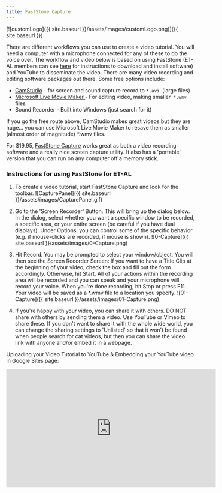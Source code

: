 ```yaml
---
title: FastStone Capture
---
```


[![customLogo]({{ site.baseurl }}/assets/images/customLogo.png)]({{ site.baseurl }})

There are different workflows you can use to create a video tutorial. You will need a computer with a microphone connected for any of these to do the voice over. The workflow and video below is based on using FastStone (ET-AL members can see [here](https://sites.google.com/a/joewheaton.org/et-al-private/resources/student-employee-reference-sheet/it-computing/software/video-tutorial-software?pli=1) for instructions to download and install software) and YouTube to disseminate the video. There are many video recording and editing software packages out there. Some free options include:

- [CamStudio](http://www.google.com/url?q=http%3A%2F%2Fcamstudio.org%2F&sa=D&sntz=1&usg=AFrqEzeo_6KfRltKYfyo1KdQYvhagg6-4Q) - for screen and sound capture record to `*.avi `(large files) 
- [Microsoft Live Movie Maker ](http://www.google.com/url?q=http%3A%2F%2Fexplore.live.com%2Fwindows-live-movie-maker%3Fos%3Dother&sa=D&sntz=1&usg=AFrqEzde1l93NlvhaPR3DXMOP5gYUCfavA)- For editing video, making smaller` *.wmv` files
- Sound Recorder - Built into Windows (just search for it)

If you go the free route above, CamStudio makes great videos but they are huge... you can use Microsoft Live Movie Maker to resave them as smaller (almost order of magnitude) *.wmv files.

For $19.95, [FastStone Capture](http://www.faststone.org/FSCaptureDetail.htm) works great as both a video recording software and a really nice screen capture utility. It also has a 'portable' version that you can run on any computer off a memory stick. 

### Instructions for using FastStone for ET-AL

1. To create a video tutorial, start FastStone Capture and look for the toolbar.
  ![CapturePanel]({{ site.baseurl }}/assets/images/CapturePanel.gif)
2. Go to the 'Screen Recorder' Button. This will bring up the dialog below.  In the dialog, select whether you want a specific window to be recorded, a specific area, or your entire screen (be careful if you have dual displays). Under Options, you can control some of the specific behavior (e.g. if mouse-clicks are recorded, if mouse is shown).
  ![0-Capture]({{ site.baseurl }}/assets/images/0-Capture.png)
3. ​Hit Record. You may be prompted to select your window/object. You will then see the Screen Recorder Screen: If you want to have a Title Clip at the beginning of your video, check the box and fill out the form accordingly. Otherwise, hit Start. All of your actions within the recording area will be recorded and you can speak and your microphone will record your voice. When you're done recording, hit Stop or press F11. Your video will be saved as a *.wmv file to a location you specify.
  ![01-Capture]({{ site.baseurl }}/assets/images/01-Capture.png)

4. If you're happy with your video, you can share it with others. DO NOT share with others by sending them a video. Use YouTube or Vimeo to share these. If you don't want to share it with the whole wide world, you can change the sharing settings to 'Unlisted' so that it won't be found when people search for cat videos, but then you can share the video link with anyone and/or embed it in a webpage.  


Uploading your Video Tutorial to YouTube & Embedding your YouTube video in Google Sites page:

<iframe width="560" height="315" src="https://www.youtube.com/embed/i_MXw-11og8" frameborder="0" allowfullscreen></iframe>



